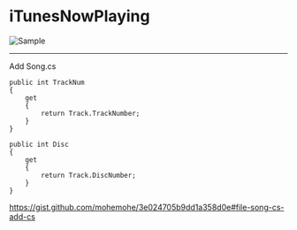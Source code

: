 iTunesNowPlaying
================

![Sample](https://pic.hoshinoa.me/sOGiB1.png)

--------

Add Song.cs

```
public int TrackNum
{
    get
    {
        return Track.TrackNumber;
    }
}

public int Disc
{
    get
    {
        return Track.DiscNumber;
    }
}
```

https://gist.github.com/mohemohe/3e024705b9dd1a358d0e#file-song-cs-add-cs